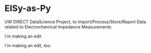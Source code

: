 # EISy-as-Py
UW DIRECT DataScience Project, to Import/Process/Store/Report Data related to Electrochemical Impedance Measurements

I'm making an edit

I'm making an edit, too.
